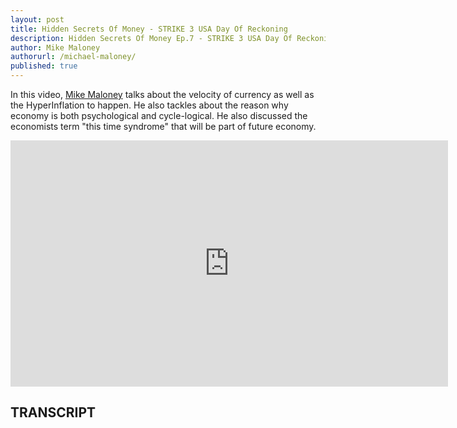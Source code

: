 ```yaml
---
layout: post
title: Hidden Secrets Of Money - STRIKE 3 USA Day Of Reckoning
description: Hidden Secrets Of Money Ep.7 - STRIKE 3 USA Day Of Reckoning
author: Mike Maloney
authorurl: /michael-maloney/
published: true
---
```


<p>In this video, <a href="/michael-maloney/">Mike Maloney</a> talks about the velocity of currency as well as the HyperInflation to happen. He also tackles about the reason why economy is both psychological and cycle-logical. He also discussed the economists term "this time syndrome" that will be part of future economy. </p>

<center><iframe width="700" height="394" src="https://www.youtube.com/embed/P4_1pwsm5LY" frameborder="0" allowfullscreen></iframe></center>

<h2>TRANSCRIPT</h2>
